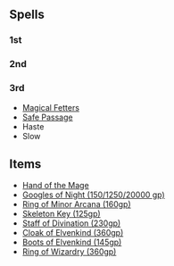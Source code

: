 ## Spells

### 1st

### 2nd

### 3rd

- [Magical Fetters](https://2e.aonprd.com/Spells.aspx?ID=821)
- [Safe Passage](https://pf2.d20pfsrd.com/spell/safe-passage/)
- Haste
- Slow

## Items

- [Hand of the Mage](https://2e.aonprd.com/Equipment.aspx?ID=440)
- [Googles of Night (150/1250/20000 gp)](https://2e.aonprd.com/Equipment.aspx?ID=438)
- [Ring of Minor Arcana (160gp)](https://2e.aonprd.com/Equipment.aspx?ID=478)
- [Skeleton Key (125gp)](https://2e.aonprd.com/Equipment.aspx?ID=266)
- [Staff of Divination (230gp)](https://2e.aonprd.com/Equipment.aspx?ID=353)
- [Cloak of Elvenkind (360gp)](https://2e.aonprd.com/Equipment.aspx?ID=424)
- [Boots of Elvenkind (145gp)](https://2e.aonprd.com/Equipment.aspx?ID=413)
- [Ring of Wizardry (360gp) ](https://2e.aonprd.com/Equipment.aspx?ID=462)
